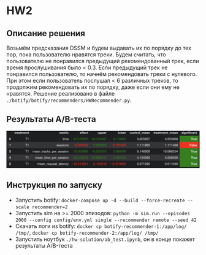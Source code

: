 # HW2

## Описание решения

Возьмём предсказания DSSM и будем выдавать их по порядку до тех пор, пока пользователю нравятся треки. Будем считать, что пользователю не понравился предыдущий рекомендованный трек, если время прослушивания было < 0.3. Если предыдущий трек не понравился пользователю, то начнём рекомендовать треки с нулевого. При этом если пользователь послушал < 6 различных треков, то продолжим рекомендовать их по порядку, даже если они ему не нравятся. Решение реализовано в файле `./botify/botify/recommenders/HWRecommender.py`.

## Результаты A/B-теста

![ABtest](test_results.png)

## Инструкция по запуску

- Запустить botify: `docker-compose up -d --build --force-recreate --scale recommender=2`
- Запустить sim на >= 2000 эпизодов: `python -m sim.run --episodes 2000 --config config/env.yml single --recommender remote --seed 42`
- Скачать логи из botify: `docker cp botify-recommender-1:/app/log/ /tmp/`, `docker cp botify-recommender-2:/app/log/ /tmp/`
- Запустить ноутбук `./hw-solution/ab_test.ipynb`, он в конце покажет результаты A/B-теста